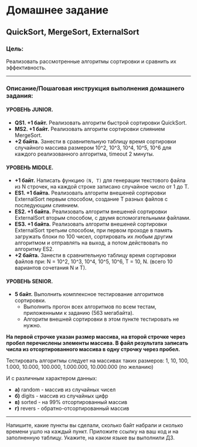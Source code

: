 # Домашнее задание
## QuickSort, MergeSort, ExternalSort

### Цель:
Реализовать рассмотренные алгоритмы сортировки и сравнить их эффективность.

---

### Описание/Пошаговая инструкция выполнения домашнего задания:

#### УРОВЕНЬ JUNIOR.
- **QS1. +1 байт.** Реализовать алгоритм быстрой сортировки QuickSort.
- **MS2. +1 байт.** Реализовать алгоритм сортировки слиянием MergeSort.
- **+2 байта.** Занести в сравнительную таблицу время сортировки случайного массива размером 10^2, 10^3, 10^4, 10^5, 10^6 для каждого реализованного алгоритма, timeout 2 минуты.

#### УРОВЕНЬ MIDDLE.
- **+1 байт.** Написать функцию `(N, T)` для генерации текстового файла из N строчек, на каждой строке записано случайное число от 1 до T.
- **ES1. +1 байта.** Реализовать алгоритм внешеней сортировки ExternalSort первым способом, создание T разных файлов с последующим слиянием.
- **ES2. +1 байта.** Реализовать алгоритм внешеней сортировки ExternalSort вторым способом, с двумя вспомогательными файлами.
- **ES3. +1 байта.** Реализовать алгоритм внешеней сортировки ExternalSort третьим способом, при первом проходе в память загружать блоки по 100 чисел, сортировать их любым другим алгоритмом и отправлять на выход, а потом действовать по алгоритму ES2.
- **+2 байта.** Занести в сравнительную таблицу время сортировки файлов при: N = 10^2, 10^3, 10^4, 10^5, 10^6, T = 10, N. (всего 10 вариантов сочетания N и T).

#### УРОВЕНЬ SENIOR.
- **5 байт.** Выполнить комплексное тестирование алгоритмов сортировки.
    - Выполнить прогон всех алгоритмов по всем тестам, приложенными к заданию (563 мегабайта).
    - Алгоритм внешней сортировки в этом пункте тестировать не нужно.

**На первой строчке указан размер массива, на второй строчке через пробел перечислены элементы массива. В файл результата записать числа из отсортированного массива в одну строчку через пробел.**

Тестировать алгоритмы следует на массивах таких размеров:
1, 10, 100, 1.000, 10.000, 100.000, 1.000.000, 10.000.000 (по желанию)

И с различным характером данных:
- **а)** random - массив из случайных чисел
- **б)** digits - массив из случайных цифр
- **в)** sorted - на 99% отсортированный массив
- **г)** revers - обратно-отсортированный массив

---

Напишите, какие пункты вы сделали, сколько байт набрали и сколько времени ушло на каждый пункт.
Приложите ссылку на ваш код и на заполненную таблицу.
Укажите, на каком языке вы выполнили ДЗ.
